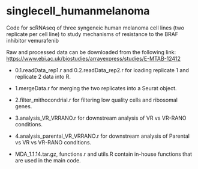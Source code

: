 # singlecell_humanmelanoma
Code for scRNAseq of three syngeneic human melanoma cell lines (two replicate per cell line) to study mechanisms of resistance to the BRAF inhibitor vemurafenib

Raw and processed data can be downloaded from the following link:
https://www.ebi.ac.uk/biostudies/arrayexpress/studies/E-MTAB-12412

- 0.1.readData_rep1.r and 0.2.readData_rep2.r for loading replicate 1 and replicate 2 data into R.
- 1.mergeData.r for merging the two replicates into a Seurat object.
- 2.filter_mithocondrial.r for filtering low quality cells and ribosomal genes.
- 3.analysis_VR_VRRANO.r for downstream analysis of VR vs VR-RANO conditions.
- 4.analysis_parental_VR_VRRANO.r for downstream analysis of Parental vs VR vs VR-RANO conditions.

- MDA_1.1.14.tar.gz, functions.r and utils.R contain in-house functions that are used in the main code. 

